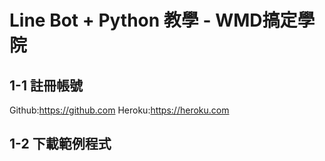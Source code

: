 # Line Bot + Python 教學 - WMD搞定學院 #

## 1-1 註冊帳號
Github:https://github.com
Heroku:https://heroku.com

## 1-2 下載範例程式
